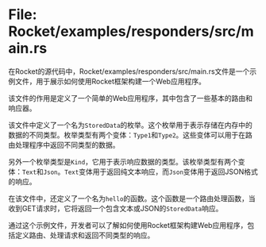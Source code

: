 # File: Rocket/examples/responders/src/main.rs

在Rocket的源代码中，Rocket/examples/responders/src/main.rs文件是一个示例文件，用于展示如何使用Rocket框架构建一个Web应用程序。

该文件的作用是定义了一个简单的Web应用程序，其中包含了一些基本的路由和响应器。

该文件中定义了一个名为`StoredData`的枚举。这个枚举用于表示存储在内存中的数据的不同类型。枚举类型有两个变体：`Type1`和`Type2`。这些变体可以用于在路由处理程序中返回不同类型的数据。

另外一个枚举类型是`Kind`，它用于表示响应数据的类型。该枚举类型有两个变体：`Text`和`Json`。`Text`变体用于返回纯文本响应，而`Json`变体用于返回JSON格式的响应。

在该文件中，还定义了一个名为`hello`的函数。这个函数是一个路由处理函数，当收到GET请求时，它将返回一个包含文本或JSON的`StoredData`响应。

通过这个示例文件，开发者可以了解如何使用Rocket框架构建Web应用程序，包括定义路由、处理请求和返回不同类型的响应。

